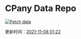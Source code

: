 # CPany Data Repo

[![Fetch data](https://github.com/yjl9903/CPany/actions/workflows/fetch.yml/badge.svg)](https://github.com/yjl9903/CPany/actions/workflows/fetch.yml)

<!-- START_SECTION: update_time -->
更新时间：[2021-11-08 01:22](https://www.timeanddate.com/worldclock/fixedtime.html?msg=Fetch+data&iso=20211108T012226&p1=237)
<!-- END_SECTION: update_time -->
